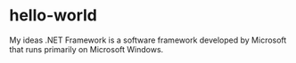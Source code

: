 # hello-world
My ideas
.NET Framework is a software framework developed by Microsoft that runs primarily on Microsoft Windows.
